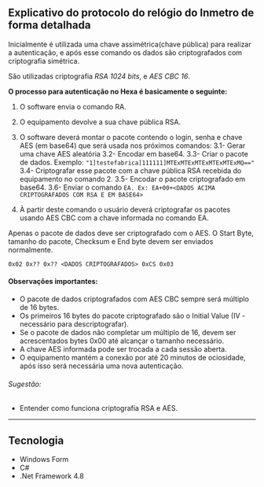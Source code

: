 ## Explicativo do protocolo do relógio do Inmetro de forma detalhada

Inicialmente é utilizada uma chave assimétrica(chave pública) para realizar a autenticação, e após esse comando os dados são criptografados com criptografia simétrica.

São utilizadas criptografia *RSA 1024 bits*, e *AES CBC 16*.



**O processo para autenticação no Hexa é basicamente o seguinte:**
1. O software envia o comando RA.
1. O equipamento devolve a sua chave pública RSA.
1. O software deverá montar o pacote contendo o login, senha e chave AES (em base64) que será usada nos próximos comandos:
3.1- Gerar uma chave AES aleatória
3.2- Encodar em base64.
3.3- Criar o pacote de dados. Exemplo: `"1]testefabrica]111111]MTExMTExMTExMTExMTExMQ=="`
3.4- Criptografar esse pacote com a chave pública RSA recebida do equipamento no comando 2.
3.5- Encodar o pacote criptografado em base64.
3.6- Enviar o comando `EA. Ex: EA+00+<DADOS ACIMA CRIPTOGRAFADOS COM RSA E EM BASE64>`

1. À partir deste comando o usuário deverá criptografar os pacotes usando AES CBC com a chave informada no comando EA.

Apenas o pacote de dados deve ser criptografado com o AES. O Start Byte, tamanho do pacote, Checksum e End byte devem ser enviados normalmente.

`0x02 0x?? 0x?? <DADOS CRIPTOGRAFADOS> 0xCS 0x03`



#### Observações importantes:
- O pacote de dados criptografados com AES CBC sempre será múltiplo de 16 bytes.
- Os primeiros 16 bytes do pacote criptografado são o Initial Value (IV - necessário para descriptografar).
- Se o pacote de dados não completar um múltiplo de 16, devem ser acrescentados bytes 0x00 até alcançar o tamanho necessário.
- A chave AES informada pode ser trocada a cada sessão aberta.
- O equipamento mantém a conexão por até 20 minutos de ociosidade, após isso será necessária uma nova autenticação.


###### Sugestão:
- Entender como funciona criptografia RSA e AES.


--------------------------
## Tecnologia
- Windows Form
- C#
- .Net Framework 4.8

